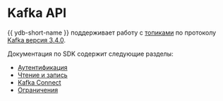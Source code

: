 # Kafka API

{{ ydb-short-name }} поддерживает работу с [топиками](../../concepts/topic.md) по протоколу [Kafka версия 3.4.0](https://kafka.apache.org/34/documentation.html). 


Документация по SDK содержит следующие разделы:

- [Аутентификация](auth.md)
- [Чтение и запись](read-write.md)
- [Kafka Connect](./connect/index.md)
- [Ограничения](constraints.md)